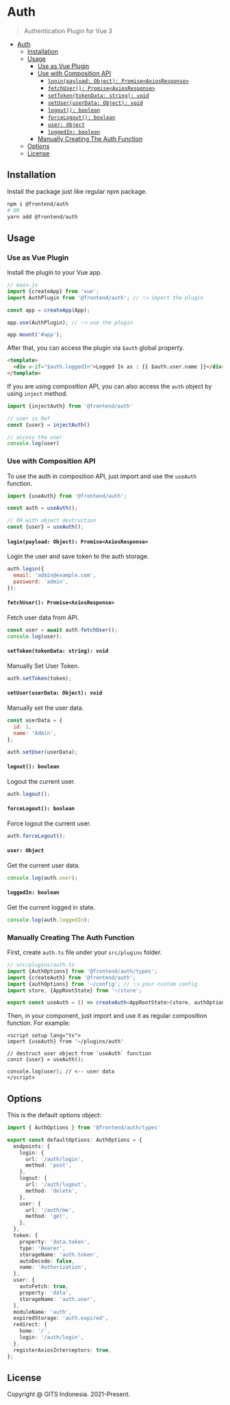 # Auth

> Authentication Plugin for Vue 3

- [Auth](#auth)
  - [Installation](#installation)
  - [Usage](#usage)
    - [Use as Vue Plugin](#use-as-vue-plugin)
    - [Use with Composition API](#use-with-composition-api)
      - [`login(payload: Object): Promise<AxiosResponse>`](#loginpayload-object-promiseaxiosresponse)
      - [`fetchUser(): Promise<AxiosResponse>`](#fetchuser-promiseaxiosresponse)
      - [`setToken(tokenData: string): void`](#settokentokendata-string-void)
      - [`setUser(userData: Object): void`](#setuseruserdata-object-void)
      - [`logout(): boolean`](#logout-boolean)
      - [`forceLogout(): boolean`](#forcelogout-boolean)
      - [`user: Object`](#user-object)
      - [`loggedIn: boolean`](#loggedin-boolean)
    - [Manually Creating The Auth Function](#manually-creating-the-auth-function)
  - [Options](#options)
  - [License](#license)

## Installation

Install the package just like regular npm package.

```bash
npm i @frontend/auth
# OR
yarn add @frontend/auth
```

## Usage

### Use as Vue Plugin

Install the plugin to your Vue app.

```js
// main.js
import {createApp} from 'vue';
import AuthPlugin from '@frontend/auth'; // 👈 import the plugin

const app = createApp(App);

app.use(AuthPlugin); // 👈 use the plugin

app.mount('#app');
```

After that, you can access the plugin via `$auth` global property.

```html
<template>
  <div v-if="$auth.loggedIn">Logged In as : {{ $auth.user.name }}</div>
</template>
```

If you are using composition API, you can also access the `auth` object by using `inject` method.

```js
import {injectAuth} from '@frontend/auth'

// user is Ref
const {user} = injectAuth()

// access the user
console.log(user)
```

### Use with Composition API

To use the auth in composition API, just import and use the `useAuth` function.

```ts
import {useAuth} from '@frontend/auth';

const auth = useAuth();

// OR with object destruction
const {user} = useAuth();
```

#### `login(payload: Object): Promise<AxiosResponse>`

Login the user and save token to the auth storage.

```js
auth.login({
  email: 'admin@example.com',
  password: 'admin',
});
```

#### `fetchUser(): Promise<AxiosResponse>`

Fetch user data from API.

```js
const user = await auth.fetchUser();
console.log(user);
```

#### `setToken(tokenData: string): void`

Manually Set User Token.

```js
auth.setToken(token);
```

#### `setUser(userData: Object): void`

Manually set the user data.

```js
const userData = {
  id: 1,
  name: 'Admin',
};

auth.setUser(userData);
```

#### `logout(): boolean`

Logout the current user.

```js
auth.logout();
```

#### `forceLogout(): boolean`

Force logout the current user.

```js
auth.forceLogout();
```

#### `user: Object`

Get the current user data.

```js
console.log(auth.user);
```

#### `loggedIn: boolean`

Get the current logged in state.

```js
console.log(auth.loggedIn);
```


### Manually Creating The Auth Function

First, create `auth.ts` file under your `src/plugins` folder.
```ts
// src/plugins/auth.ts
import {AuthOptions} from '@frontend/auth/types';
import {createAuth} from '@frontend/auth';
import {authOptions} from '~/config'; // 👈 your custom config
import store, {AppRootState} from '~/store';

export const useAuth = () => createAuth<AppRootState>(store, authOptions);
```

Then, in your component, just import and use it as regular composition function. For example:
```vue
<script setup lang="ts">
import {useAuth} from '~/plugins/auth'

// destruct user object from `useAuth` function
const {user} = useAuth();

console.log(user); // <-- user data
</script>
```

## Options

This is the default options object:

```ts
import { AuthOptions } from '@frontend/auth/types'

export const defaultOptions: AuthOptions = {
  endpoints: {
    login: {
      url: '/auth/login',
      method: 'post',
    },
    logout: {
      url: '/auth/logout',
      method: 'delete',
    },
    user: {
      url: '/auth/me',
      method: 'get',
    },
  },
  token: {
    property: 'data.token',
    type: 'Bearer',
    storageName: 'auth.token',
    autoDecode: false,
    name: 'Authorization',
  },
  user: {
    autoFetch: true,
    property: 'data',
    storageName: 'auth.user',
  },
  moduleName: 'auth',
  expiredStorage: 'auth.expired',
  redirect: {
    home: '/',
    login: '/auth/login',
  },
  registerAxiosInterceptors: true,
};
```

## License

Copyright @ GITS Indonesia. 2021-Present.
